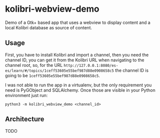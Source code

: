 # kolibri-webview-demo

Demo of a Gtk+ based app that uses a webview to display content and a local Kolibri database as source of content.

## Usage

First, you have to install Kolibri and import a channel, then you need the channel ID, you can get it from the Kolibri URL when navigating to the channel root, so, for the URL `http://127.0.0.1:8080/es-es/learn/#/topics/1ceff53605e55bef987d88e0908658c5` the channel ID is going to be `1ceff53605e55bef987d88e0908658c5`.

I was not able to run the app in a virtualenv, but the only requirement you need is PyGObject and SQLAlchemy. Once those are visible in your Python environment just run:

```
python3 -m kolibri_webview_demo <channel_id>
```

## Architecture

TODO
